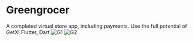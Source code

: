 # Greengrocer
A completed virtual store app, including  payments. Use the full potential of GetX! Flutter, Dart
![G1](https://user-images.githubusercontent.com/108138627/202465454-cbadfdda-fea9-4e19-af86-0e3688bdbab9.jpg)
![G2](https://user-images.githubusercontent.com/108138627/202465481-b65276ba-e300-458a-b0c9-cd9308b15d7b.jpg)
